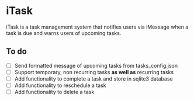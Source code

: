 # iTask

iTask is a task management system that notifies users via iMessage when a task is due and warns users of upcoming tasks.

## To do

- [ ] Send formatted message of upcoming tasks from tasks_config.json
- [ ] Support temporary, non recurring tasks **as well as** recurring tasks
- [ ] Add functionality to complete a task and store in sqlite3 database
- [ ] Add functionality to reschedule a task
- [ ] Add functionality to delete a task

